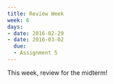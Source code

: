 ```yaml
---
title: Review Week
week: 6
days:
- date: 2016-02-29
- date: 2016-03-02
  due: 
  - Assignment 5
---
```


This week, review for the midterm!